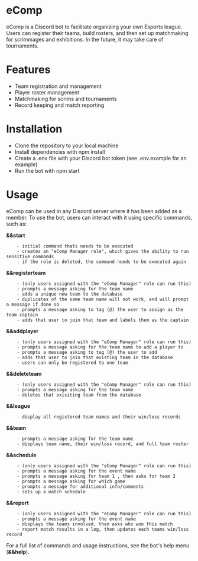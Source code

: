 # eComp

eComp is a Discord bot to facilitate organizing your own Esports league. Users can register their teams, build rosters, and then set up matchmaking for scrimmages and exhibitions. In the future, it may take care of tournaments.

# Features       

- Team registration and management
- Player roster management
- Matchmaking for scrims and tournaments
- Record keeping and match reporting
        
# Installation

- Clone the repository to your local machine
- Install dependencies with npm install
- Create a .env file with your Discord bot token (see .env.example for an example)
- Run the bot with npm start

# Usage

eComp can be used in any Discord server where it has been added as a member. To use the bot, users can interact with it using specific commands, such as:

**&&start** 

        - initial command thats needs to be executed 
        - creates an "eComp Manager role", which gives the ability to run sensitive commands
        - if the role is deleted, the command needs to be executed again
 
**&&registerteam** 

        - (only users assigned with the "eComp Manager" role can run this)
        - prompts a message asking for the team name
        - adds a unique new team to the database
        - duplicates of the same team name will not work, and will prompt a message if done so
        - prompts a message asking to tag (@) the user to assign as the team captain
        - adds that user to join that team and labels them as the captain
        
**&&addplayer** 

        - (only users assigned with the "eComp Manager" role can run this)
        - prompts a message asking for the team name to add a player to
        - prompts a message asking to tag (@) the user to add 
        - adds that user to join that existing team in the database
        - users can only be registered to one team
        
**&&deleteteam** 

        - (only users assigned with the "eComp Manager" role can run this)
        - prompts a message asking for the team name
        - deletes that exisiting team from the database
        
**&&league** 

        - display all registered team names and their win/loss records
        
**&&team** 

        - prompts a message asking for the team name
        - displays team name, their win/loss record, and full team roster 
        
**&&schedule**

        - (only users assigned with the "eComp Manager" role can run this)
        - prompts a message asking for the event name
        - prompts a message asking for team 1 , then asks for team 2
        - prompts a message asking for which game
        - prompts a message for additional info/comments
        - sets up a match schedule
        
**&&report**

        - (only users assigned with the "eComp Manager" role can run this)
        - prompts a message asking for the event name
        - displays the teams involved, then asks who won this match
        - report match results in a log, then updates each teams win/loss record
        
For a full list of commands and usage instructions, see the bot's help menu (**&&help**).
